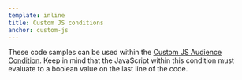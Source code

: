 ```yaml
---
template: inline
title: Custom JS conditions
anchor: custom-js
---
```

These code samples can be used within the [Custom JS Audience Condition](https://help.optimizely.com/hc/en-us/articles/200040845-Custom-JavaScript-audience-targeting). Keep in mind that the JavaScript within this condition must evaluate to a boolean value on the last line of the code.
